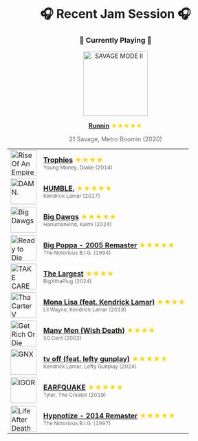 <div align='center'>

# 🎧 Recent Jam Session 🎧

<h3>🎵 Currently Playing 🎵</h3>

<a href="https://open.spotify.com/track/5SWnsxjhdcEDc7LJjq9UHk"><img src="https://i.scdn.co/image/ab67616d0000b273aa57907bf0cb2ca0c8cc74bc" width="150" height="150" alt="SAVAGE MODE II" /></a>

<b><a href="https://open.spotify.com/track/5SWnsxjhdcEDc7LJjq9UHk">Runnin</a></b><span style="color: gold;"> ★★★★★</span>

<span style="color: #666;">21 Savage, Metro Boomin (2020)</span>

<table style='margin: 0 auto; max-width: 550px;'>
<tr>
<td width="60"><a href="https://open.spotify.com/track/6HfOzLLjsaXsehIFEsrxTk"><img src="https://i.scdn.co/image/ab67616d0000b273842e732b778998eef17b405f" width="60" height="60" alt="Rise Of An Empire (Deluxe Edition)" /></a></td>
<td><b><a href="https://open.spotify.com/track/6HfOzLLjsaXsehIFEsrxTk">Trophies</a></b> <span style="color: gold;"> ★★★★</span><br><span style="font-size: 12px; color: #666;">Young Money, Drake (2014)</span></td>
</tr>
<tr>
<td width="60"><a href="https://open.spotify.com/track/7KXjTSCq5nL1LoYtL7XAwS"><img src="https://i.scdn.co/image/ab67616d0000b2738b52c6b9bc4e43d873869699" width="60" height="60" alt="DAMN." /></a></td>
<td><b><a href="https://open.spotify.com/track/7KXjTSCq5nL1LoYtL7XAwS">HUMBLE.</a></b> <span style="color: gold;"> ★★★★★</span><br><span style="font-size: 12px; color: #666;">Kendrick Lamar (2017)</span></td>
</tr>
<tr>
<td width="60"><a href="https://open.spotify.com/track/0OA00aPt3BV10qeMIs3meW"><img src="https://i.scdn.co/image/ab67616d0000b273d9afe5c70c43cb2bd34605ea" width="60" height="60" alt="Big Dawgs" /></a></td>
<td><b><a href="https://open.spotify.com/track/0OA00aPt3BV10qeMIs3meW">Big Dawgs</a></b> <span style="color: gold;"> ★★★★★</span><br><span style="font-size: 12px; color: #666;">Hanumankind, Kalmi (2024)</span></td>
</tr>
<tr>
<td width="60"><a href="https://open.spotify.com/track/2g8HN35AnVGIk7B8yMucww"><img src="https://i.scdn.co/image/ab67616d0000b2730f51e29700232d57fe8a0830" width="60" height="60" alt="Ready to Die (The Remaster)" /></a></td>
<td><b><a href="https://open.spotify.com/track/2g8HN35AnVGIk7B8yMucww">Big Poppa - 2005 Remaster</a></b> <span style="color: gold;"> ★★★★★</span><br><span style="font-size: 12px; color: #666;">The Notorious B.I.G. (1994)</span></td>
</tr>
<tr>
<td width="60"><a href="https://open.spotify.com/track/3neOwym9kfYsM1QWaR77C1"><img src="https://i.scdn.co/image/ab67616d0000b273fed9afd601a1732fdae85ea8" width="60" height="60" alt="TAKE CARE" /></a></td>
<td><b><a href="https://open.spotify.com/track/3neOwym9kfYsM1QWaR77C1">The Largest</a></b> <span style="color: gold;"> ★★★★</span><br><span style="font-size: 12px; color: #666;">BigXthaPlug (2024)</span></td>
</tr>
<tr>
<td width="60"><a href="https://open.spotify.com/track/0dbTQYW3Ad1FTzIA9t90E8"><img src="https://i.scdn.co/image/ab67616d0000b273bb1138165ad4ec2306f4e886" width="60" height="60" alt="Tha Carter V" /></a></td>
<td><b><a href="https://open.spotify.com/track/0dbTQYW3Ad1FTzIA9t90E8">Mona Lisa (feat. Kendrick Lamar)</a></b> <span style="color: gold;"> ★★★★</span><br><span style="font-size: 12px; color: #666;">Lil Wayne, Kendrick Lamar (2018)</span></td>
</tr>
<tr>
<td width="60"><a href="https://open.spotify.com/track/2I9foKseoFQh07p6sD2voE"><img src="https://i.scdn.co/image/ab67616d0000b273f7f74100d5cc850e01172cbf" width="60" height="60" alt="Get Rich Or Die Tryin'" /></a></td>
<td><b><a href="https://open.spotify.com/track/2I9foKseoFQh07p6sD2voE">Many Men (Wish Death)</a></b> <span style="color: gold;"> ★★★★</span><br><span style="font-size: 12px; color: #666;">50 Cent (2003)</span></td>
</tr>
<tr>
<td width="60"><a href="https://open.spotify.com/track/0aB0v4027ukVziUGwVGYpG"><img src="https://i.scdn.co/image/ab67616d0000b273d9985092cd88bffd97653b58" width="60" height="60" alt="GNX" /></a></td>
<td><b><a href="https://open.spotify.com/track/0aB0v4027ukVziUGwVGYpG">tv off (feat. lefty gunplay)</a></b> <span style="color: gold;"> ★★★★★</span><br><span style="font-size: 12px; color: #666;">Kendrick Lamar, Lefty Gunplay (2024)</span></td>
</tr>
<tr>
<td width="60"><a href="https://open.spotify.com/track/5hVghJ4KaYES3BFUATCYn0"><img src="https://i.scdn.co/image/ab67616d0000b2737005885df706891a3c182a57" width="60" height="60" alt="IGOR" /></a></td>
<td><b><a href="https://open.spotify.com/track/5hVghJ4KaYES3BFUATCYn0">EARFQUAKE</a></b> <span style="color: gold;"> ★★★★★</span><br><span style="font-size: 12px; color: #666;">Tyler, The Creator (2019)</span></td>
</tr>
<tr>
<td width="60"><a href="https://open.spotify.com/track/7KwZNVEaqikRSBSpyhXK2j"><img src="https://i.scdn.co/image/ab67616d0000b273fde79b88e2a659c394c5ae30" width="60" height="60" alt="Life After Death (2014 Remastered Edition)" /></a></td>
<td><b><a href="https://open.spotify.com/track/7KwZNVEaqikRSBSpyhXK2j">Hypnotize - 2014 Remaster</a></b> <span style="color: gold;"> ★★★★★</span><br><span style="font-size: 12px; color: #666;">The Notorious B.I.G. (1997)</span></td>
</tr>
</table>
</div>

